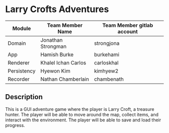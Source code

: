 # Larry Crofts Adventures

|Module|Team Member Name|Team Member gitlab account|
|---|---|---|
|Domain|Jonathan Strongman|strongjona|
|App|Hamish Burke|burkehami|
|Renderer|Khalel Ichan Carlos|carloskhal|
|Persistency|Hyewon Kim|kimhyew2|
|Recorder|Nathan Chamberlain|chambenath|


## Description

This is a GUI adventure game where the player is Larry Croft, a treasure hunter. The player will be able to move around the map, collect items, and interact with the environment. The player will be able to save and load their progress.

